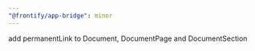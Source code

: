 ```yaml
---
"@frontify/app-bridge": minor
---
```


add permanentLink to Document, DocumentPage and DocumentSection
